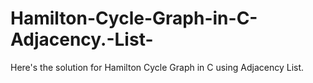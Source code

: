 # Hamilton-Cycle-Graph-in-C-Adjacency.-List-
Here's the solution for Hamilton Cycle Graph in C using Adjacency List.

